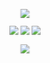 <p align="center">
<img src="https://media.discordapp.net/attachments/1229093291971313755/1243911920311074856/Untitled162_20240525150148.png?ex=665332c0&is=6651e140&hm=c5d3ec079676640af7a3d524ea2e73cd3303aea1133d27eebc1a3bb71d02f741&=&format=webp&quality=lossless&width=614&height=614"
</p>

<p align="center">
<img src="https://64.media.tumblr.com/4fdfdd33d91f7b95d75e02b1a64cf4f8/766bf038da3d9acc-c1/s250x400/5832bcd3716228e9b1746e37213e150200b44ce6.gifv"/>
<img src="https://64.media.tumblr.com/1f0cf089f7c277725f6a9371a21ff4eb/766bf038da3d9acc-42/s250x400/e521e5d3509a2723fa895194d10f0cf6211a4015.gifv"/>
<img src="https://64.media.tumblr.com/83d10e80e44f488b4ebb2af6b72acc44/766bf038da3d9acc-a7/s250x400/943c7c79c745073b672897a90871b3949939ee77.gifv"/>

<p align="center">
<img src="https://64.media.tumblr.com/97a0c487981805269ed73917f48adb21/473928ea48888009-9f/s100x200/8367b381f5ffcb29552b1b7e349767bf7da34e81.pnj"/>
